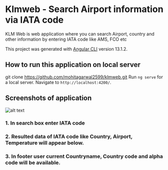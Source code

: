 # Klmweb - Search Airport information via IATA code

KLM Web is web application where you can search Airport, country and other information by entering IATA code like AMS, FCO etc

This project was generated with [Angular CLI](https://github.com/angular/angular-cli) version 13.1.2.


## How to run this application on local server
git clone https://github.com/mohitagarwal2599/klmweb.git
Run `ng serve` for a local server. Navigate to `http://localhost:4200/`.

## Screenshots of application

![alt text](https://github.com/mohitagarwal2599/klmweb/blob/main/src/img/klm-web.png?raw=true)

### 1. In search box enter IATA code
### 2. Resulted data of IATA code like Country, Airport, Temperature will appear below.
### 3. In footer user current Countryname, Country code and alpha code will be available.
